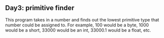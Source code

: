 ## Day3: primitive finder
This program takes in a number and finds out the lowest primitive type that number could be assigned to. 
For example, 100 would be a byte, 1000 would be a short, 33000 would be an int, 33000.1 would be a float, etc. 
